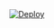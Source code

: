 <a href="https://heroku.com/deploy?template=https://github.com/iniemin/fsub">
  <img src="https://www.herokucdn.com/deploy/button.svg" alt="Deploy">
</a>
